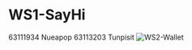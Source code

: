 # WS1-SayHi
63111934 Nueapop
63113203 Tunpisit
![WS2-Wallet](https://raw.githubusercontent.com/nueapop/WS3-SayHi/main/showCase/Screenshot%202023-02-20%20230248.png)
